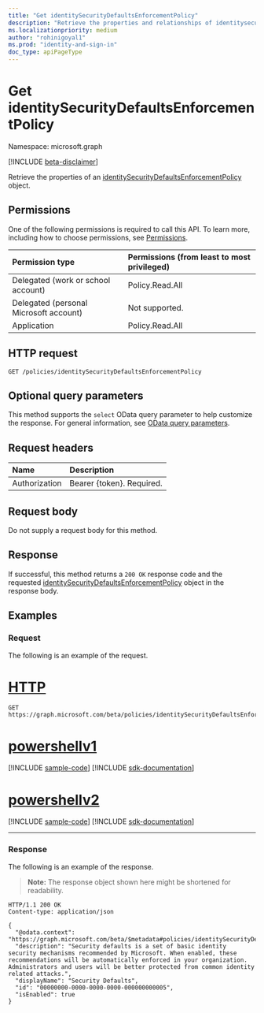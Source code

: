 ```yaml
---
title: "Get identitySecurityDefaultsEnforcementPolicy"
description: "Retrieve the properties and relationships of identitysecuritydefaultsenforcementpolicy object."
ms.localizationpriority: medium
author: "rohinigoyal1"
ms.prod: "identity-and-sign-in"
doc_type: apiPageType
---
```


# Get identitySecurityDefaultsEnforcementPolicy

Namespace: microsoft.graph

[!INCLUDE [beta-disclaimer](../../includes/beta-disclaimer.md)]

Retrieve the properties of an [identitySecurityDefaultsEnforcementPolicy](../resources/identitysecuritydefaultsenforcementpolicy.md) object.

## Permissions

One of the following permissions is required to call this API. To learn more, including how to choose permissions, see [Permissions](/graph/permissions-reference).

| Permission type                        | Permissions (from least to most privileged) |
|:---------------------------------------|:--------------------------------------------|
| Delegated (work or school account)     | Policy.Read.All |
| Delegated (personal Microsoft account) | Not supported. |
| Application                            | Policy.Read.All |

## HTTP request

<!-- { "blockType": "ignored" } -->

```http
GET /policies/identitySecurityDefaultsEnforcementPolicy
```

## Optional query parameters

This method supports the `select` OData query parameter to help customize the response. For general information, see [OData query parameters](/graph/query-parameters).

## Request headers

| Name      |Description|
|:----------|:----------|
| Authorization | Bearer {token}. Required. |

## Request body

Do not supply a request body for this method.

## Response

If successful, this method returns a `200 OK` response code and the requested [identitySecurityDefaultsEnforcementPolicy](../resources/identitysecuritydefaultsenforcementpolicy.md) object in the response body.

## Examples

### Request

The following is an example of the request.

# [HTTP](#tab/http)
<!-- {
  "blockType": "request",
  "name": "get_identitysecuritydefaultsenforcementpolicy"
}-->

```msgraph-interactive
GET https://graph.microsoft.com/beta/policies/identitySecurityDefaultsEnforcementPolicy
```

# [powershellv1](#tab/powershellv1)
[!INCLUDE [sample-code](../includes/snippets/powershellv1/get-identitysecuritydefaultsenforcementpolicy-powershellv1-snippets.md)]
[!INCLUDE [sdk-documentation](../includes/snippets/snippets-sdk-documentation-link.md)]

# [powershellv2](#tab/powershellv2)
[!INCLUDE [sample-code](../includes/snippets/powershellv2/get-identitysecuritydefaultsenforcementpolicy-powershellv2-snippets.md)]
[!INCLUDE [sdk-documentation](../includes/snippets/snippets-sdk-documentation-link.md)]

---


### Response

The following is an example of the response.

> **Note:** The response object shown here might be shortened for readability.

<!-- {
  "blockType": "response",
  "truncated": true,
  "@odata.type": "microsoft.graph.identitySecurityDefaultsEnforcementPolicy"
} -->

```http
HTTP/1.1 200 OK
Content-type: application/json

{
  "@odata.context": "https://graph.microsoft.com/beta/$metadata#policies/identitySecurityDefaultsEnforcementPolicy",
  "description": "Security defaults is a set of basic identity security mechanisms recommended by Microsoft. When enabled, these recommendations will be automatically enforced in your organization. Administrators and users will be better protected from common identity related attacks.",
  "displayName": "Security Defaults",
  "id": "00000000-0000-0000-0000-000000000005",
  "isEnabled": true
}
```

<!-- uuid: 16cd6b66-4b1a-43a1-adaf-3a886856ed98
2019-02-04 14:57:30 UTC -->
<!-- {
  "type": "#page.annotation",
  "description": "Get identitySecurityDefaultsEnforcementPolicy",
  "keywords": "",
  "section": "documentation",
  "tocPath": ""
}-->


